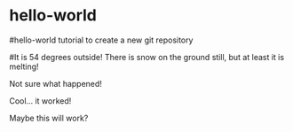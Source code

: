 # hello-world
#hello-world tutorial to create a new git repository

#It is 54 degrees outside!  There is snow on the ground still, but at least it is melting!

Not sure what happened!

Cool... it worked!

Maybe this will work?